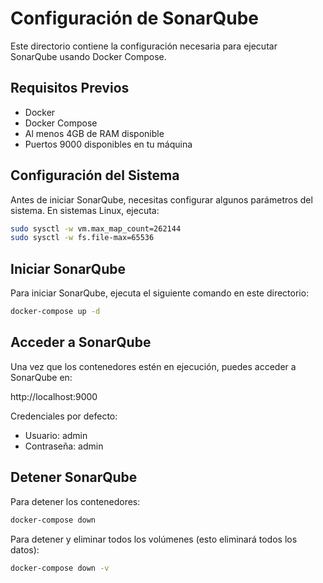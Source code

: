 # Configuración de SonarQube

Este directorio contiene la configuración necesaria para ejecutar SonarQube usando Docker Compose.

## Requisitos Previos

- Docker
- Docker Compose
- Al menos 4GB de RAM disponible
- Puertos 9000 disponibles en tu máquina

## Configuración del Sistema

Antes de iniciar SonarQube, necesitas configurar algunos parámetros del sistema. En sistemas Linux, ejecuta:

```bash
sudo sysctl -w vm.max_map_count=262144
sudo sysctl -w fs.file-max=65536
```

## Iniciar SonarQube

Para iniciar SonarQube, ejecuta el siguiente comando en este directorio:

```bash
docker-compose up -d
```

## Acceder a SonarQube

Una vez que los contenedores estén en ejecución, puedes acceder a SonarQube en:

http://localhost:9000

Credenciales por defecto:
- Usuario: admin
- Contraseña: admin

## Detener SonarQube

Para detener los contenedores:

```bash
docker-compose down
```

Para detener y eliminar todos los volúmenes (esto eliminará todos los datos):

```bash
docker-compose down -v
``` 